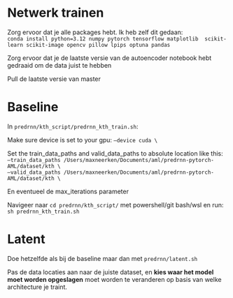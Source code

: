 # Netwerk trainen

Zorg ervoor dat je alle packages hebt. Ik heb zelf dit gedaan: \
```conda install python=3.12 numpy pytorch tensorflow matplotlib  scikit-learn scikit-image opencv pillow lpips optuna pandas```

Zorg ervoor dat je de laatste versie van de autoencoder notebook hebt gedraaid om de data juist te hebben

Pull de laatste versie van master


# Baseline
In ```predrnn/kth_script/predrnn_kth_train.sh```:

Make sure device is set to your gpu: ```—device cuda \```

Set the train_data_paths and valid_data_paths to absolute location like this: \
```—train_data_paths /Users/maxneerken/Documents/aml/predrnn-pytorch-AML/dataset/kth \``` \
```—valid_data_paths /Users/maxneerken/Documents/aml/predrnn-pytorch-AML/dataset/kth \```

En eventueel de max_iterations parameter

Navigeer naar ```cd predrnn/kth_script/``` met powershell/git bash/wsl en run: ```sh predrnn_kth_train.sh```

# Latent
Doe hetzelfde als bij de baseline maar dan met ```predrnn/latent.sh```

Pas de data locaties aan naar de juiste dataset, en **kies waar het model moet worden opgeslagen** moet worden te veranderen op basis van welke architecture je traint.

